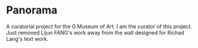 # Panorama
A curatorial project for the G Museum of Art.
I am the curator of this project.
Just removed Lijun FANG's work away from the wall designed for Richad Lang's text work.
